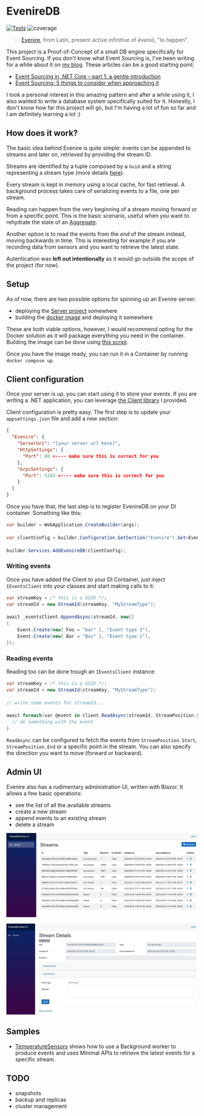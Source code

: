 # EvenireDB

[![Tests](https://github.com/mizrael/EvenireDB/actions/workflows/dotnet.yml/badge.svg)](https://github.com/mizrael/EvenireDB/actions/workflows/dotnet.yml)
![coverage](https://img.shields.io/endpoint?url=https://gist.githubusercontent.com/mizrael/ebd585c5ad0069d0e8486e43cade5793/raw/eveniredb-code-coverage.json)

> [Evenire](https://en.wiktionary.org/wiki/evenire), from Latin, present active infinitive of *ēveniō*, "to happen".

This project is a Proof-of-Concept of a small DB engine specifically for Event Sourcing. 
If you don't know what Event Sourcing is, I've been writing for a while about it on [my blog](https://www.davidguida.net). These articles can be a good starting point:
- [Event Sourcing in .NET Core – part 1: a gentle introduction](https://www.davidguida.net/event-sourcing-in-net-core-part-1-a-gentle-introduction/)
- [Event Sourcing: 5 things to consider when approaching it](https://www.davidguida.net/event-sourcing-things-to-consider)

I took a personal interest in this amazing pattern and after a while using it, I also wanted to write a database system specifically suited for it.
Honestly, I don't know how far this project will go, but I'm having a lot of fun so far and I am definitely learning a lot :)

## How does it work?

The basic idea behind Evenire is quite simple: events can be appended to streams and later on, retrieved by providing the stream ID.

Streams are identified by a tuple composed by a `Guid` and a string representing a stream type (more details [here](./src/EvenireDB.Common/StreamId.cs)).

Every stream is kept in memory using a local cache, for fast retrieval. A background process takes care of serializing events to a file, one per stream.

Reading can happen from the very beginning of a stream moving forward or from a specific point. This is the basic scenario, useful when you want to rehydrate the state of an [Aggregate](https://www.martinfowler.com/bliki/DDD_Aggregate.html).

Another option is to read the events from the _end_ of the stream instead, moving backwards in time. This is interesting for example if you are recording data from sensors and you want to retrieve the latest state.

Autentication was **left out intentionally** as it would go outside the scope of the project (for now).

## Setup

As of now, there are two possible options for spinning up an Evenire server:
- deploying the [Server project](https://github.com/mizrael/EvenireDB/tree/main/src/EvenireDB.Server) somewhere
- building the [docker image](https://github.com/mizrael/EvenireDB/blob/main/Dockerfile) and deploying it somewhere

These are both viable options, however, I would recommend opting for the Docker solution as it will package everything you need in the container. Building the image can be done using [this script](https://github.com/mizrael/EvenireDB/blob/main/scripts/dockerize.ps1).

Once you have the image ready, you can run it in a Container by running `docker compose up`.

## Client configuration

Once your server is up, you can start using it to store your events. If you are writing a .NET application, you can leverage [the Client library](https://github.com/mizrael/EvenireDB/tree/main/src/EvenireDB.Client) I provided.

Client configuration is pretty easy. The first step is to update your `appsettings.json` file and add a new section:
```json
{
  "Evenire": {
    "ServerUri": "[your server url here]",
    "HttpSettings": {
      "Port": 80 <---- make sure this is correct for you
    },
    "GrpcSettings": {
      "Port": 5243 <---- make sure this is correct for you
    }
  }
}
```

Once you have that, the last step is to register EvenireDB on your DI container. Something like this:

```csharp
var builder = WebApplication.CreateBuilder(args);

var clientConfig = builder.Configuration.GetSection("Evenire").Get<EvenireClientConfig>();

builder.Services.AddEvenireDB(clientConfig);
```

### Writing events

Once you have added the Client to your DI Container, just inject `IEventsClient` into your classes and start making calls to it:

```csharp
var streamKey = /* this is a GUID */;
var streamId = new StreamId(streamKey, "MyStreamType");

await _eventsClient.AppendAsync(streamId, new[]
{
    Event.Create(new{ Foo = "bar" }, "Event type 1"),
    Event.Create(new{ Bar = "Baz" }, "Event type 1"),
});
```

### Reading events

Reading too can be done trough an `IEventsClient` instance:

```csharp
var streamKey = /* this is a GUID */;
var streamId = new StreamId(streamKey, "MyStreamType");

// write some events for streamId...

await foreach(var @event in client.ReadAsync(streamId, StreamPosition.Start, Direction.Forward).ConfigureAwait(false)){
  // do something with the event
}
```

`ReadAsync` can be configured to fetch the events from `StreamPosition.Start`, `StreamPosition.End` or a specific point in the stream. You can also specify the direction you want to move (forward or backward).

## Admin UI
Evenire also has a rudimentary administration UI, written with Blazor. It allows a few basic operations:
- see the list of all the available streams
- create a new stream
- append events to an existing stream
- delete a stream

![streams archive](./docs/assets/streams_archive.jpg)

![stream details](./docs/assets/stream_details.jpg)

## Samples
- [TemperatureSensors](https://github.com/mizrael/EvenireDB/tree/main/samples/EvenireDB.Samples.TemperatureSensors) shows how to use a Background worker to produce events and uses Minimal APIs to retrieve the latest events for a specific stream.

## TODO
- snapshots
- backup and replicas
- cluster management


